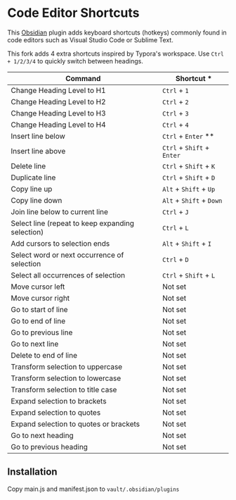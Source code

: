# Code Editor Shortcuts

This [Obsidian](https://obsidian.md) plugin adds keyboard shortcuts (hotkeys) commonly found in code editors such as Visual Studio Code or Sublime Text.

This fork adds 4 extra shortcuts inspired by Typora's workspace. Use `Ctrl + 1/2/3/4` to quickly switch between headings.

| Command                                          | Shortcut \*                |
| ------------------------------------------------ | -------------------------- |
| Change Heading Level to H1                       | `Ctrl` + `1`               |
| Change Heading Level to H2                       | `Ctrl` + `2`               |
| Change Heading Level to H3                       | `Ctrl` + `3`               |
| Change Heading Level to H4                       | `Ctrl` + `4`               |
| Insert line below                                | `Ctrl` + `Enter` \*\*      |
| Insert line above                                | `Ctrl` + `Shift` + `Enter` |
| Delete line                                      | `Ctrl` + `Shift` + `K`     |
| Duplicate line                                   | `Ctrl` + `Shift` + `D`     |
| Copy line up                                     | `Alt` + `Shift` + `Up`     |
| Copy line down                                   | `Alt` + `Shift` + `Down`   |
| Join line below to current line                  | `Ctrl` + `J`               |
| Select line (repeat to keep expanding selection) | `Ctrl` + `L`               |
| Add cursors to selection ends                    | `Alt` + `Shift` + `I`      |
| Select word or next occurrence of selection      | `Ctrl` + `D`               |
| Select all occurrences of selection              | `Ctrl` + `Shift` + `L`     |
| Move cursor left                                 | Not set                    |
| Move cursor right                                | Not set                    |
| Go to start of line                              | Not set                    |
| Go to end of line                                | Not set                    |
| Go to previous line                              | Not set                    |
| Go to next line                                  | Not set                    |
| Delete to end of line                            | Not set                    |
| Transform selection to uppercase                 | Not set                    |
| Transform selection to lowercase                 | Not set                    |
| Transform selection to title case                | Not set                    |
| Expand selection to brackets                     | Not set                    |
| Expand selection to quotes                       | Not set                    |
| Expand selection to quotes or brackets           | Not set                    |
| Go to next heading                               | Not set                    |
| Go to previous heading                           | Not set                    |

## Installation
Copy main.js and manifest.json to `vault/.obsidian/plugins`

